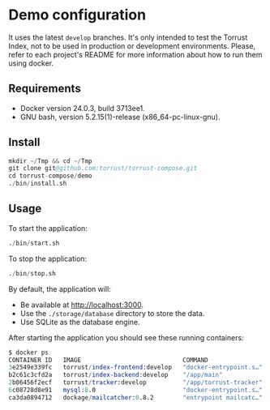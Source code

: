 # Demo configuration

It uses the latest `develop` branches. It's only intended to test the Torrust Index, not to be used in production or development environments. Please, refer to each project's README for more information about how to run them using docker.

## Requirements

- Docker version 24.0.3, build 3713ee1.
- GNU bash, version 5.2.15(1)-release (x86_64-pc-linux-gnu).

## Install

```s
mkdir ~/Tmp && cd ~/Tmp
git clone git@github.com:torrust/torrust-compose.git
cd torrust-compose/demo
./bin/install.sh
```

## Usage

To start the application:

```s
./bin/start.sh
```

To stop the application:

```s
./bin/stop.sh
```

By default, the application will:

- Be available at <http://localhost:3000>.
- Use the `./storage/database` directory to store the data.
- Use SQLite as the database engine.

After starting the application you should see these running containers:

```s
$ docker ps
CONTAINER ID   IMAGE                            COMMAND                  CREATED          STATUS                    PORTS                                                                                            NAMES
3e2549e339fc   torrust/index-frontend:develop   "docker-entrypoint.s…"   7 seconds ago    Up 6 seconds              0.0.0.0:3000->3000/tcp, :::3000->3000/tcp, 0.0.0.0:24678->24678/tcp, :::24678->24678/tcp         torrust-idx-fron-1
b2c61c3cfd2a   torrust/index-backend:develop    "/app/main"              18 seconds ago   Up 6 seconds              3000/tcp, 0.0.0.0:3001->3001/tcp, :::3001->3001/tcp                                              torrust-idx-back-1
2b06456f2ecf   torrust/tracker:develop          "/app/torrust-tracker"   28 seconds ago   Up 6 seconds              0.0.0.0:1212->1212/tcp, :::1212->1212/tcp, 0.0.0.0:6969->6969/udp, :::6969->6969/udp, 7070/tcp   torrust-tracker-1
6c08728d8e91   mysql:8.0                        "docker-entrypoint.s…"   3 hours ago      Up 59 minutes (healthy)   0.0.0.0:3306->3306/tcp, :::3306->3306/tcp, 33060/tcp                                             torrust-mysql-1
ca3da0894712   dockage/mailcatcher:0.8.2        "entrypoint mailcatc…"   3 hours ago      Up 59 minutes             0.0.0.0:1025->1025/tcp, :::1025->1025/tcp, 0.0.0.0:1080->1080/tcp, :::1080->1080/tcp             torrust-mailcatcher-1
```
